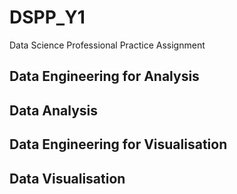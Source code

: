 # DSPP_Y1
Data Science Professional Practice Assignment
## Data Engineering for Analysis
## Data Analysis
## Data Engineering for Visualisation
## Data Visualisation
